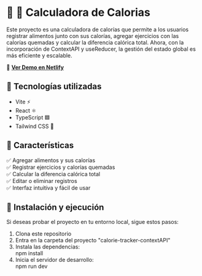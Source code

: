 # 🥗 💪 Calculadora de Calorias

Este proyecto es una calculadora de calorías que permite a los usuarios registrar alimentos junto con sus calorías, agregar ejercicios con las calorías quemadas y calcular la diferencia calórica total. Ahora, con la incorporación de ContextAPI y useReducer, la gestión del estado global es más eficiente y escalable.

🔗 **[Ver Demo en Netlify](https://celadon-toffee-f5557b.netlify.app/)**  

## 🚀 Tecnologías utilizadas  
- Vite ⚡  
- React ⚛️  
- TypeScript 🟦  
- Tailwind CSS 🎨  

## 📌 Características  
✅ Agregar alimentos y sus calorías  
✅ Registrar ejercicios y calorías quemadas  
✅ Calcular la diferencia calórica total  
✅ Editar o eliminar registros  
✅ Interfaz intuitiva y fácil de usar 

## 📂 Instalación y ejecución  
Si deseas probar el proyecto en tu entorno local, sigue estos pasos:  

1. Clona este repositorio
2. Entra en la carpeta del proyecto "calorie-tracker-contextAPI"
3. Instala las dependencias:  
   npm install
4. Inicia el servidor de desarrollo:  
   npm run dev

